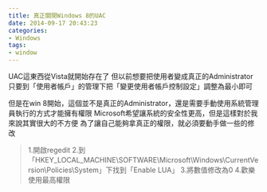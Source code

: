 ```yaml
---
title: 真正關閉Windows 8的UAC
date: 2014-09-17 20:43:23
categories:
- Windows
tags:
- window
---
```


UAC這東西從Vista就開始存在了
但以前想要把使用者變成真正的Administrator
只要到「使用者帳戶」的管理下把「變更使用者帳戶控制設定」調整為最小即可

但是在win 8開始，這個並不是真正的Administrator，還是需要手動使用系統管理員執行的方式才能擁有權限
Microsoft希望讓系統的安全性更高，但是這樣對於我來說其實很大的不方便
為了讓自己能夠拿真正的權限，就必須要動手做一些的修改

>1.開啟regedit
2.到「HKEY_LOCAL_MACHINE\SOFTWARE\Microsoft\Windows\CurrentVersion\Policies\System」下找到「Enable LUA」
3.將數值修改為0
4.歡樂使用最高權限